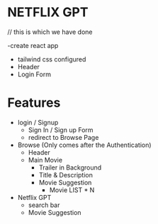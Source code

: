 # NETFLIX GPT
// this is which we have done

-create react app
- tailwind css configured
- Header
- Login Form

# Features
- login / Signup 
    - Sign In / Sign up Form
    - redirect to Browse Page 
- Browse (Only comes after the Authentication)
    - Header
    - Main Movie
        - Trailer in Background
        - Title & Description
        - Movie Suggestion
            - Movie LIST * N
- Netflix GPT
    - search bar
    - Movie Suggestion
